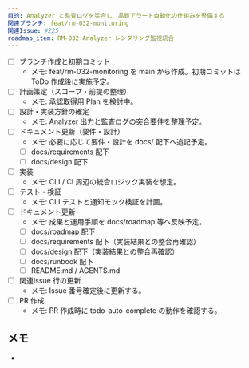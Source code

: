 ```yaml
---
目的: Analyzer と監査ログを突合し、品質アラート自動化の仕組みを整備する
関連ブランチ: feat/rm-032-monitoring
関連Issue: #225
roadmap_item: RM-032 Analyzer レンダリング監視統合
---
```


- [ ] ブランチ作成と初期コミット
  - メモ: feat/rm-032-monitoring を main から作成。初期コミットは ToDo 作成後に実施予定。
- [ ] 計画策定（スコープ・前提の整理）
  - メモ: 承認取得用 Plan を検討中。
- [ ] 設計・実装方針の確定
  - メモ: Analyzer 出力と監査ログの突合要件を整理予定。
- [ ] ドキュメント更新（要件・設計）
  - メモ: 必要に応じて要件・設計を docs/ 配下へ追記予定。
  - [ ] docs/requirements 配下
  - [ ] docs/design 配下
- [ ] 実装
  - メモ: CLI / CI 周辺の統合ロジック実装を想定。
- [ ] テスト・検証
  - メモ: CLI テストと通知モック検証を計画。
- [ ] ドキュメント更新
  - メモ: 成果と運用手順を docs/roadmap 等へ反映予定。
  - [ ] docs/roadmap 配下
  - [ ] docs/requirements 配下（実装結果との整合再確認）
  - [ ] docs/design 配下（実装結果との整合再確認）
  - [ ] docs/runbook 配下
  - [ ] README.md / AGENTS.md
- [ ] 関連Issue 行の更新
  - メモ: Issue 番号確定後に更新する。
- [ ] PR 作成
  - メモ: PR 作成時に todo-auto-complete の動作を確認する。

## メモ
- 
